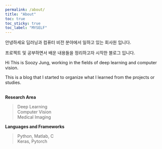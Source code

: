 ```yaml
---
permalink: /about/
title: "About"
toc: true
toc_sticky: true
toc_label: "MYSELF"
---
```


안녕하세요 딥러닝과 컴퓨터 비전 분야에서 일하고 있는 회사원 입니다.

프로젝트 및 공부하면서 배운 내용들을 정리하고자 시작한 블로그 입니다.

Hi This is Soozy Jung, working in the fields of deep learning and computer vision.

This is a blog that I started to organize what I learned from the projects or studies. <br> <br>


**Research Area**
 
> Deep Learning <br>
> Computer Vision <br>
> Medical Imaging <br>

**Languages and Frameworks**

> Python, Matlab, C <br>
> Keras, Pytorch <br>

